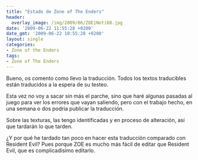 ```yaml
---
title: "Estado de Zone of The Enders"
header:
  overlay_image: /img/2009/06/ZOE1Noti08.jpg
date: '2009-06-22 11:55:28 +0200'
date_gmt: '2009-06-22 10:55:28 +0200'
layout: single
categories:
- Zone of the Enders
tags:
- Zone of The Enders
---
```

Bueno, os comento como llevo la traducción. Todos los textos traducibles están 
traducidos a la espera de su testeo.

Esta vez no voy a sacar sin más el parche, sino que haré algunas pasadas al juego 
para ver los errores que vayan saliendo, pero con el trabajo hecho, en una semana 
o dos podría publicar la traducción.

Sobre las texturas, las tengo identificadas y en proceso de alteración, así que 
tardarán lo que tarden.

¿Y por qué he tardado tan poco en hacer esta traducción comparado con Resident 
Evil? Pues porque ZOE es mucho más fácil de editar que Resident Evil, que es 
complicadísimo editarlo.

